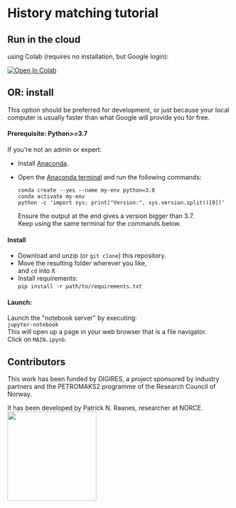 # History matching tutorial

## Run in the cloud

using Colab (requires no installation, but Google login):

[![Open In Colab](https://colab.research.google.com/assets/colab-badge.svg)](http://colab.research.google.com/github/patricknraanes/HistoryMatching/blob/Colab)

## OR: install

This option should be preferred for development,
or just because your local computer is usually faster than what Google will provide you for free.

#### Prerequisite: Python>=3.7

If you're not an admin or expert:  

- Install [Anaconda](https://www.anaconda.com/download).
- Open the [Anaconda terminal](https://docs.conda.io/projects/conda/en/latest/user-guide/getting-started.html#starting-conda)
  and run the following commands:

      conda create --yes --name my-env python=3.8
      conda activate my-env
      python -c 'import sys; print("Version:", sys.version.split()[0])'

  Ensure the output at the end gives a version bigger than 3.7.  
  Keep using the same terminal for the commands below. 

#### Install

- Download and unzip (or `git clone`) this repository.
- Move the resulting folder wherever you like,  
  and `cd` into it
- Install requirements:  
  `pip install -r path/to/requirements.txt`

#### Launch:  
  Launch the "notebook server" by executing:  
  `jupyter-notebook`  
  This will open up a page in your web browser that is a file navigator.  
  Click on `MAIN.ipynb`.

## Contributors
This work has been funded by DIGIRES, a project sponsored by industry partners
and the PETROMAKS2 programme of the Research Council of Norway.

It has been developed by Patrick N. Raanes, researcher at NORCE.
<a href="http://norceresearch.no">
<img src="https://norceresearch.s3.amazonaws.com/_1200x630_crop_center-center_none/norcelogo-metatag.jpg" height="200">
</a>
